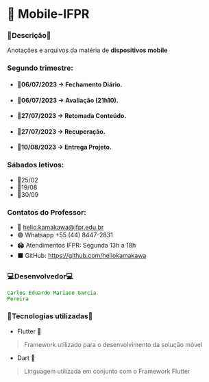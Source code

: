 # 📱 Mobile-IFPR

### 📃Descrição📌
Anotações e arquivos da matéria de **dispositivos mobile** 

### Segundo trimestre:
* #### 📅06/07/2023 → Fechamento Diário.
* #### 📅06/07/2023 → Avaliação (21h10).
* #### 📅27/07/2023 → Retomada Conteúdo.
* #### 📅27/07/2023 → Recuperação.
* #### 📅10/08/2023 → Entrega Projeto.

### Sábados letivos:
* 📅25/02
* 📅19/08
* 📅30/09

### Contatos do Professor:
* 📧 helio.kamakawa@ifpr.edu.br
* 🟢 Whatsapp +55 (44) 8447-2831
* 🏟 Atendimentos IFPR: Segunda 13h a 18h
* ⬛ GitHub: https://github.com/heliokamakawa

### 💻Desenvolvedor💻

<code style="color : green">Carlos Eduardo Mariano Garcia Pereira</code>

### 🔎Tecnologias utilizadas🔎

* Flutter 📱

> Framework utilizado para o desenvolvimento da solução móvel

* Dart 🌊

> Linguagem utilizada em conjunto com o Framework Flutter


